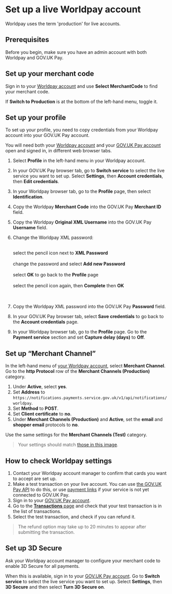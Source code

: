 # Set up a live Worldpay account

Worldpay uses the term 'production' for live accounts.

## Prerequisites

Before you begin, make sure you have an admin account with both Worldpay and GOV.UK Pay.

## Set up your merchant code

Sign in to your [Worldpay
account](https://secure.worldpay.com/sso/public/auth/login.html) and use
__Select MerchantCode__ to find your merchant code.

If __Switch to Production__ is at the bottom of the left-hand menu, toggle it.

## Set up your profile

To set up your profile, you need to copy credentials from your Worldpay account
into your GOV.UK Pay account. 

You will need both your [Worldpay
account](https://secure.worldpay.com/sso/public/auth/login.html) and your
[GOV.UK Pay account](https://selfservice.payments.service.gov.uk/login) open
and signed in, in different web browser tabs.  

1. Select __Profile__ in the left-hand menu in your Worldpay account.

1. In your GOV.UK Pay browser tab, go to __Switch
service__ to select the live service you want to set up. Select __Settings__,
then __Account credentials__, then __Edit credentials__.

1. In your Worldpay browser tab, go to the __Profile__ page, then select
__Identification__. 

1. Copy the Worldpay __Merchant Code__ into the GOV.UK Pay __Merchant ID__
   field.

1. Copy the Worldpay __Original XML Username__ into the GOV.UK Pay __Username__ field.

1. Change the Worldpay XML password:

    <br> select the pencil icon next to __XML Password__ </br>
    <br> change the password and select __Add new Password__ </br>
    <br> select __OK__ to go back to the __Profile__ page </br> 
    <br> select the pencil icon again, then __Complete__ then __OK__ </br>
    <br><br>

1. Copy the Worldpay XML password into the GOV.UK Pay __Password__ field.

1. In your GOV.UK Pay browser tab, select __Save credentials__ to go back to the
__Account credentials__ page.

1. In your Worldpay browser tab, go to the __Profile__ page. Go to the __Payment service__
section and set __Capture delay (days)__ to __Off__.

## Set up “Merchant Channel”

In the left-hand menu of [your Worldpay
account](https://secure.worldpay.com/sso/public/auth/login.html), select
__Merchant Channel__. Go to the __http Protocol__ row of the __Merchant
Channels (Production)__ category.

1. Under __Active__, select __yes__.
2. Set __Address__ to
   `https://notifications.payments.service.gov.uk/v1/api/notifications/worldpay`.
3. Set __Method__ to __POST__.
4. Set __Client certificate__ to __no__.
5. Under __Merchant Channels (Production)__ and __Active__, set the __email__ and __shopper
   email__ protocols to __no__.

Use the same settings for the __Merchant Channels (Test)__ category.

> Your settings should match [those in this image](/images/worldpay_merchantchanneleventsettings.png). 

## How to check Worldpay settings  

1. Contact your Worldpay account manager to confirm that cards you want to
   accept are set up.
2. Make a test transaction on your live account. You can use [the GOV.UK Pay
   API](/api_reference) to do this, or use [payment
   links](/payment_links) if your service is not yet connected to GOV.UK Pay. 
3. Sign in to your [GOV.UK Pay
   account](https://selfservice.payments.service.gov.uk/).
4. Go to the [__Transactions__
   page](https://selfservice.payments.service.gov.uk/transactions) and check
   that your test transaction is in the list of transactions.
5. Select the test transaction, and check if you can refund it.

> The refund option may take up to 20 minutes to appear after submitting the transaction.

## Set up 3D Secure

Ask your Worldpay account manager to configure your merchant code to enable 3D
Secure for all payments.

When this is available, sign in to your [GOV.UK Pay
account](https://selfservice.payments.service.gov.uk/login). Go to __Switch
service__ to select the live service you want to set up. Select __Settings__,
then __3D Secure__ and then select __Turn 3D Secure on__. 

